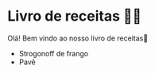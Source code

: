 # Livro de receitas :man_cook:

Olá! Bem vindo ao nosso livro de receitas:wave:

- Strogonoff de frango
- Pavê





